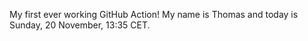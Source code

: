 My first ever working GitHub Action!
My name is Thomas and today is Sunday, 20 November, 13:35 CET. 
